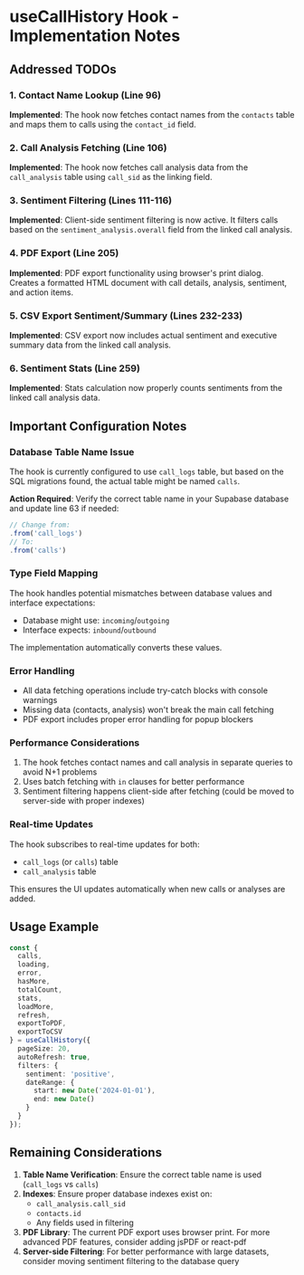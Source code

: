 # useCallHistory Hook - Implementation Notes

## Addressed TODOs

### 1. Contact Name Lookup (Line 96)
**Implemented**: The hook now fetches contact names from the `contacts` table and maps them to calls using the `contact_id` field.

### 2. Call Analysis Fetching (Line 106)
**Implemented**: The hook now fetches call analysis data from the `call_analysis` table using `call_sid` as the linking field.

### 3. Sentiment Filtering (Lines 111-116)
**Implemented**: Client-side sentiment filtering is now active. It filters calls based on the `sentiment_analysis.overall` field from the linked call analysis.

### 4. PDF Export (Line 205)
**Implemented**: PDF export functionality using browser's print dialog. Creates a formatted HTML document with call details, analysis, sentiment, and action items.

### 5. CSV Export Sentiment/Summary (Lines 232-233)
**Implemented**: CSV export now includes actual sentiment and executive summary data from the linked call analysis.

### 6. Sentiment Stats (Line 259)
**Implemented**: Stats calculation now properly counts sentiments from the linked call analysis data.

## Important Configuration Notes

### Database Table Name Issue
The hook is currently configured to use `call_logs` table, but based on the SQL migrations found, the actual table might be named `calls`. 

**Action Required**: Verify the correct table name in your Supabase database and update line 63 if needed:
```typescript
// Change from:
.from('call_logs')
// To:
.from('calls')
```

### Type Field Mapping
The hook handles potential mismatches between database values and interface expectations:
- Database might use: `incoming`/`outgoing`
- Interface expects: `inbound`/`outbound`

The implementation automatically converts these values.

### Error Handling
- All data fetching operations include try-catch blocks with console warnings
- Missing data (contacts, analysis) won't break the main call fetching
- PDF export includes proper error handling for popup blockers

### Performance Considerations
1. The hook fetches contact names and call analysis in separate queries to avoid N+1 problems
2. Uses batch fetching with `in` clauses for better performance
3. Sentiment filtering happens client-side after fetching (could be moved to server-side with proper indexes)

### Real-time Updates
The hook subscribes to real-time updates for both:
- `call_logs` (or `calls`) table
- `call_analysis` table

This ensures the UI updates automatically when new calls or analyses are added.

## Usage Example

```typescript
const {
  calls,
  loading,
  error,
  hasMore,
  totalCount,
  stats,
  loadMore,
  refresh,
  exportToPDF,
  exportToCSV
} = useCallHistory({
  pageSize: 20,
  autoRefresh: true,
  filters: {
    sentiment: 'positive',
    dateRange: {
      start: new Date('2024-01-01'),
      end: new Date()
    }
  }
});
```

## Remaining Considerations

1. **Table Name Verification**: Ensure the correct table name is used (`call_logs` vs `calls`)
2. **Indexes**: Ensure proper database indexes exist on:
   - `call_analysis.call_sid`
   - `contacts.id`
   - Any fields used in filtering
3. **PDF Library**: The current PDF export uses browser print. For more advanced PDF features, consider adding jsPDF or react-pdf
4. **Server-side Filtering**: For better performance with large datasets, consider moving sentiment filtering to the database query